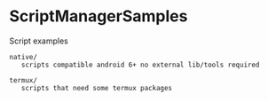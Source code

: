 # ScriptManagerSamples
Script examples
```
native/
   scripts compatible android 6+ no external lib/tools required

termux/
   scripts that need some termux packages
```
